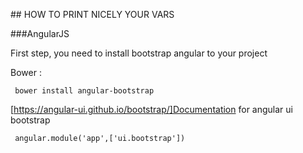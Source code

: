 ## HOW TO PRINT NICELY YOUR VARS

###AngularJS

First step, you need to install bootstrap angular to your project

Bower :

````
 bower install angular-bootstrap
````

[https://angular-ui.github.io/bootstrap/]Documentation for angular ui bootstrap

````
 angular.module('app',['ui.bootstrap'])
````

